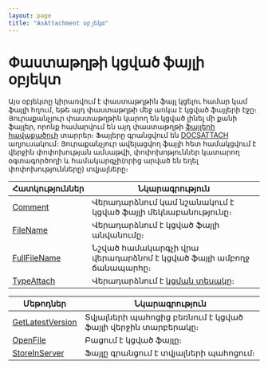 ```yaml
---
layout: page
title: "AsAttachment օբյեկտ"
---
```


# Փաստաթղթի կցված ֆայլի օբյեկտ 

Այս օբյեկտը կիրառվում է փաստաթղթին ֆայլ կցելու համար կամ ֆայլի հղում, եթե այդ փաստաթղթի մեջ առկա է կցված ֆայլերի էջը։ Յուրաքանչյուր փաստաթղթին կարող են կցված լինել մի քանի ֆայլեր, որոնք համարվում են այդ փաստաթղթի [ֆայլերի հավաքածուի](AsAttachmentCollection.md) տարրեր։ Ֆայլերը գրանցվում են  [DOCSATTACH](../Database/DocsAttach.html) աղյուսակում։ Յուրաքանչյուր ավելացվող ֆայլի հետ համակցվում է  վերջին փոփոխության ամսաթվի, փոփոխոթյուններ կատարող օգտագործողի և համակարգչի(որից արված են եղել փոփոխությունները) տվյալները։  


| Հատկություններ | Նկարագրություն |
|--|--|
| [Comment](AsAttachment/Comment.md) | Վերադարձնում կամ նշանակում է  կցված ֆայլի մեկնաբանությունը։ |
| [FileName](AsAttachment/FileName.md) | Վերադարձնում է  կցված ֆայլի անվանումը։ |
| [FullFileName](AsAttachment/FullFileName.md) | Նշված համակարգչի վրա վերադարձնոմ է  կցված ֆայլի ամբողջ ճանապարհը։ |
| [TypeAttach](AsAttachment/TypeAttach.md) | Վերադարձնում է [կցման տեսակը](../Constants/const_TypeAttach.md)։ |



| Մեթոդներ | Նկարագրություն |
|--|--|
| [GetLatestVersion](AsAttachment/GetLatestVersion.md) | Տվյալների պահոցից բեռնում է կցված ֆայլի վերջին տարբերակը։ |
| [OpenFile](AsAttachment/OpenFile.md) | Բացում է կցված ֆայլը։ |
| [StoreInServer](AsAttachment/StoreInServer.md) | Ֆայլը գրանցում  է տվյալների պահոցում։ |


